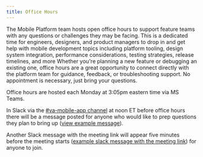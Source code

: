 ```yaml
---
title: Office Hours
---
```


The Mobile Platform team hosts open office hours to support feature teams with any questions or challenges they may be facing. This is a dedicated time for engineers, designers, and product managers to drop in and get help with mobile development topics including platform tooling, design system integration, performance considerations, testing strategies, release timelines, and more Whether you're planning a new feature or debugging an existing one, office hours are a great opportunity to connect directly with the platform team for guidance, feedback, or troubleshooting support. No appointment is necessary, just bring your questions.

Office hours are hosted each Monday at 3:05pm eastern time via MS Teams.

In Slack via the [#va-mobile-app channel](https://dsva.slack.com/archives/C018V2JCWRJ) at noon ET before office hours there will be a message posted for anyone who would like to prep questions they plan to bring up ([view example message](https://dsva.slack.com/archives/C018V2JCWRJ/p1753718440452429)).

Another Slack message with the meeting link will appear five minutes before the meeting starts ([example slack message with the meeting link](https://dsva.slack.com/archives/C018V2JCWRJ/p1753729206228549)) for anyone to join.
